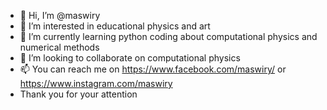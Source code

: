 - 👋 Hi, I’m @maswiry
- 👀 I’m interested in educational physics and art
- 🌱 I’m currently learning python coding about computational physics and numerical methods 
- 💞️ I’m looking to collaborate on computational physics
- 📫 You can reach me on https://www.facebook.com/maswiry/ or https://www.instagram.com/maswiry
- Thank you for your attention
<!---
maswiry/maswiry is a ✨ special ✨ repository because its `README.md` (this file) appears on your GitHub profile.
You can click the Preview link to take a look at your changes.
--->
